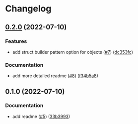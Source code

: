 # Changelog

## [0.2.0](https://github.com/tgs266/rest-gen/compare/v0.1.0...v0.2.0) (2022-07-10)


### Features

* add struct builder pattern option for objects ([#7](https://github.com/tgs266/rest-gen/issues/7)) ([dc353fc](https://github.com/tgs266/rest-gen/commit/dc353fcc0be3bc944dd19e40f5d3dbb4c6c061a2))


### Documentation

* add more detailed readme ([#8](https://github.com/tgs266/rest-gen/issues/8)) ([f34b5a8](https://github.com/tgs266/rest-gen/commit/f34b5a8c88270a7c1e9194f193202574091e38e2))

## 0.1.0 (2022-07-10)


### Documentation

* add readme ([#5](https://github.com/tgs266/rest-gen/issues/5)) ([33b3993](https://github.com/tgs266/rest-gen/commit/33b3993657e2c23e474078736671897b6b4f03d6))
